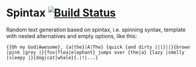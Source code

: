 # Spintax [![Build Status](https://travis-ci.org/MichelBoucey/spintax.svg?branch=master)](https://travis-ci.org/MichelBoucey/spintax)

Random text generation based on spintax, i.e. spinning syntax, template with nested alternatives and empty options, like this:

    {{Oh my God|Awesome}, {a|the}|A|The} {quick {and dirty |||}||}{brown |pink |grey |}{fox|flea|elephant} jumps over {the|a} {lazy |smelly |sleepy |}{dog|cat|whale}{.|!|...}

